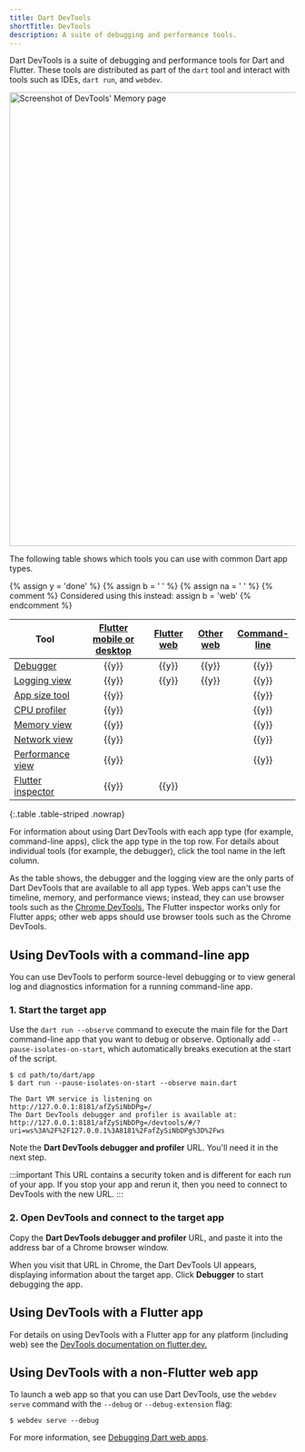```yaml
---
title: Dart DevTools
shortTitle: DevTools
description: A suite of debugging and performance tools.
---
```


Dart DevTools is a suite of debugging and performance tools
for Dart and Flutter.
These tools are distributed as part of the `dart` tool
and interact with tools such as IDEs, `dart run`, and `webdev`.

<img src="/assets/img/tools/devtools.png" width="800" alt="Screenshot of DevTools' Memory page">

The following table shows which tools
you can use with common Dart app types.

{% assign y = '<span class="material-symbols user-select-none" title="Supported" aria-label="Supported">done</span>' %}
{% assign b = '&nbsp;' %}
{% assign na = '&nbsp;' %}
{% comment %}
  Considered using this instead:
  assign b = '<span class="material-symbols" title="use browser tools instead">web</span>'
{% endcomment %}

| Tool                  | [Flutter mobile or desktop][Flutter devtools] | [Flutter web][Flutter devtools] | [Other web][] | [Command-line][] |
|-----------------------|:---------------------------------------------:|:-------------------------------:|:-------------:|:----------------:|
| [Debugger][]          |                     {{y}}                     |              {{y}}              |     {{y}}     |      {{y}}       |
| [Logging view]        |                     {{y}}                     |              {{y}}              |     {{y}}     |      {{y}}       |
| [App size tool][]     |                     {{y}}                     |                                 |               |      {{y}}       |
| [CPU profiler][]      |                     {{y}}                     |                                 |               |      {{y}}       |
| [Memory view][]       |                     {{y}}                     |                                 |               |      {{y}}       |
| [Network view][]      |                     {{y}}                     |                                 |               |      {{y}}       |
| [Performance view][]  |                     {{y}}                     |                                 |               |      {{y}}       |
| [Flutter inspector][] |                     {{y}}                     |              {{y}}              |               |                  |

{:.table .table-striped .nowrap}

For information about using Dart DevTools with each app type
(for example, command-line apps),
click the app type in the top row.
For details about individual tools
(for example, the debugger),
click the tool name in the left column.

As the table shows, the debugger and the logging view
are the only parts of Dart DevTools that are available to all app types.
Web apps can't use the timeline, memory, and performance views;
instead, they can use browser tools such as the [Chrome DevTools.][]
The Flutter inspector works only for Flutter apps;
other web apps should use browser tools such as the Chrome DevTools.


## Using DevTools with a command-line app

You can use DevTools to perform source-level debugging 
or to view general log and diagnostics information
for a running command-line app.


### 1. Start the target app

Use the `dart run --observe` command to execute the main file
for the Dart command-line app that you want to debug or observe.
Optionally add `--pause-isolates-on-start`,
which automatically breaks execution at the start of the script.

```console
$ cd path/to/dart/app
$ dart run --pause-isolates-on-start --observe main.dart

The Dart VM service is listening on http://127.0.0.1:8181/afZySiNbDPg=/
The Dart DevTools debugger and profiler is available at: http://127.0.0.1:8181/afZySiNbDPg=/devtools/#/?uri=ws%3A%2F%2F127.0.0.1%3A8181%2FafZySiNbDPg%3D%2Fws
```

Note the **Dart DevTools debugger and profiler** URL.
You'll need it in the next step.

:::important
This URL contains a security token and
is different for each run of your app.
If you stop your app and rerun it,
then you need to connect to DevTools with the new URL.
:::

### 2. Open DevTools and connect to the target app

Copy the **Dart DevTools debugger and profiler** URL,
and paste it into the address bar of a Chrome browser window.

When you visit that URL in Chrome,
the Dart DevTools UI appears,
displaying information about the target app.
Click **Debugger** to start debugging the app.


## Using DevTools with a Flutter app

For details on using DevTools with a Flutter app for any platform
(including web) see the
[DevTools documentation on flutter.dev.][Flutter devtools]


## Using DevTools with a non-Flutter web app

To launch a web app so that you can use Dart DevTools,
use the `webdev serve` command with the `--debug` or `--debug-extension` flag:

```console
$ webdev serve --debug
```

For more information, see [Debugging Dart web apps][].

[App size tool]: {{site.flutter-docs}}/tools/devtools/app-size
[Chrome DevTools.]: https://developer.chrome.com/docs/devtools/
[Command-line]: #using-devtools-with-a-command-line-app
[CPU profiler]: {{site.flutter-docs}}/tools/devtools/cpu-profiler
[Debugger]: {{site.flutter-docs}}/tools/devtools/debugger
[Debugging Dart web apps]: /web/debugging
[Flutter inspector]: {{site.flutter-docs}}/tools/devtools/inspector
[Flutter devtools]: {{site.flutter-docs}}/tools/devtools/overview
[Logging view]: {{site.flutter-docs}}/tools/devtools/logging
[Memory view]: {{site.flutter-docs}}/tools/devtools/memory
[Network view]: {{site.flutter-docs}}/tools/devtools/network
[Other web]: #using-devtools-with-a-non-flutter-web-app
[Performance view]: {{site.flutter-docs}}/tools/devtools/performance
[Timeline view]: {{site.flutter-docs}}/tools/devtools/timeline

